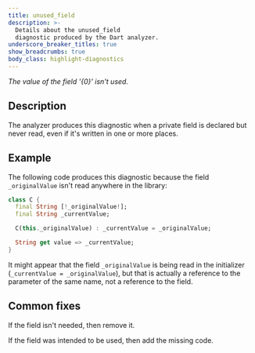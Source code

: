```yaml
---
title: unused_field
description: >-
  Details about the unused_field
  diagnostic produced by the Dart analyzer.
underscore_breaker_titles: true
show_breadcrumbs: true
body_class: highlight-diagnostics
---
```


_The value of the field '{0}' isn't used._

## Description

The analyzer produces this diagnostic when a private field is declared but
never read, even if it's written in one or more places.

## Example

The following code produces this diagnostic because the field
`_originalValue` isn't read anywhere in the library:

```dart
class C {
  final String [!_originalValue!];
  final String _currentValue;

  C(this._originalValue) : _currentValue = _originalValue;

  String get value => _currentValue;
}
```

It might appear that the field `_originalValue` is being read in the
initializer (`_currentValue = _originalValue`), but that is actually a
reference to the parameter of the same name, not a reference to the field.

## Common fixes

If the field isn't needed, then remove it.

If the field was intended to be used, then add the missing code.
